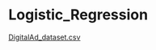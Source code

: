 # Logistic_Regression
[DigitalAd_dataset.csv](https://github.com/narayanaraghavendra/Logistic_Regression/files/13326143/DigitalAd_dataset.csv)

